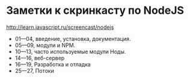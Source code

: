 # Заметки к скринкасту по NodeJS
http://learn.javascript.ru/screencast/nodejs
* 01—04, введение, установка, документация.
* 05—09, модули и NPM.
* 10—13, часто используемые модули Ноды.
* 14—16, веб-сервер
* 16—19, Разработка и отладка
* 25—27, Потоки
